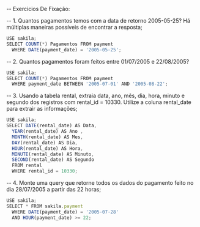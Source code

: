 -- Exercicios De Fixação: 

-- 1. Quantos pagamentos temos com a data de retorno 2005-05-25? Há múltiplas maneiras possíveis de encontrar a resposta;
```js
USE sakila;
SELECT COUNT(*) Pagamentos FROM payment 
  WHERE DATE(payment_date) = '2005-05-25';
```

-- 2. Quantos pagamentos foram feitos entre 01/07/2005 e 22/08/2005?
```js
USE sakila;
SELECT COUNT(*) Pagamentos FROM payment 
  WHERE payment_date BETWEEN '2005-07-01' AND '2005-08-22';
```

-- 3. Usando a tabela rental, extraia data, ano, mês, dia, hora, minuto e segundo dos registros com rental_id = 10330. Utilize a coluna rental_date para extrair as informações;
```js
USE sakila;
SELECT DATE(rental_date) AS Data,
  YEAR(rental_date) AS Ano ,
  MONTH(rental_date) AS Mes,
  DAY(rental_date) AS Dia,
  HOUR(rental_date) AS Hora,
  MINUTE(rental_date) AS Minuto,
  SECOND(rental_date) AS Segundo
  FROM rental
  WHERE rental_id = 10330;
```

-- 4. Monte uma query que retorne todos os dados do pagamento feito no dia 28/07/2005 a partir das 22 horas;
```js
USE sakila;
SELECT * FROM sakila.payment 
  WHERE DATE(payment_date) = '2005-07-28' 
  AND HOUR(payment_date) >= 22;
```
